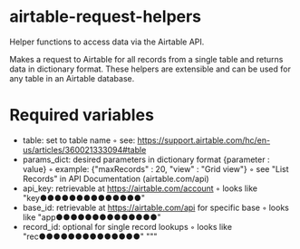 # airtable-request-helpers

Helper functions to access data via the Airtable API. 

Makes a request to Airtable for all records from a single table and returns data in dictionary format. These helpers are extensible and can be used for any table in an Airtable database.  

# Required variables

  -  table: set to table name
      ◦ see: https://support.airtable.com/hc/en-us/articles/360021333094#table
  -  params_dict: desired parameters in dictionary format {parameter : value}
      ◦ example: {"maxRecords" : 20, "view" : "Grid view"}
      ◦ see "List Records" in API Documentation (airtable.com/api)
  -  api_key: retrievable at https://airtable.com/account
      ◦ looks like "key●●●●●●●●●●●●●●"
  -  base_id: retrievable at https://airtable.com/api for specific base
      ◦ looks like "app●●●●●●●●●●●●●●"
  -  record_id: optional for single record lookups
      ◦ looks like "rec●●●●●●●●●●●●●●"
      """
